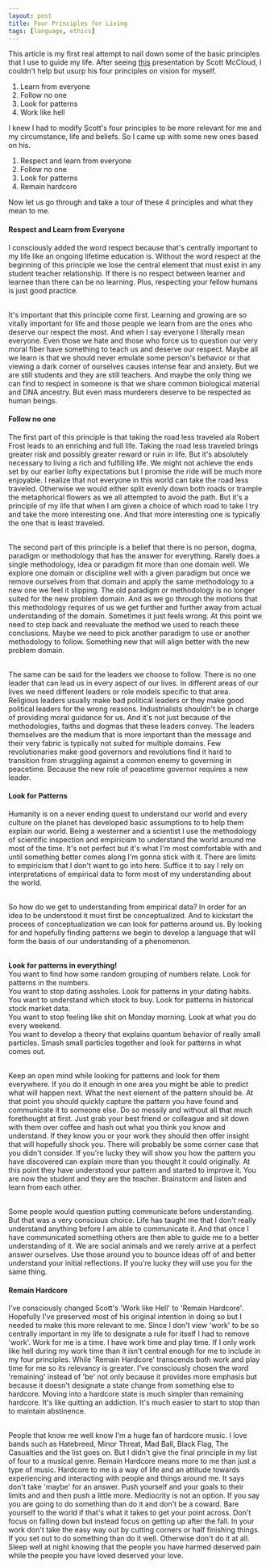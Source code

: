 ```yaml
---
layout: post
title: Four Principles for Living
tags: [language, ethics]
---
```

This article is my first real attempt to nail down some of the basic principles that I use to guide my life. After seeing [this](http://www.ted.com/index.php/talks/scott_mccloud_on_comics.html) presentation by Scott McCloud, I couldn't help but usurp his four principles on vision for myself.  

 1. Learn from everyone
 2. Follow no one
 3. Look for patterns
 4. Work like hell

I knew I had to modify Scott's four principles to be more relevant for me and my circumstance, life and beliefs. So I came up with some new ones based on his.  

 1. Respect and learn from everyone
 2. Follow no one
 3. Look for patterns
 4. Remain hardcore

Now let us go through and take a tour of these 4 principles and what they mean to me.  

#### Respect and Learn from Everyone
I consciously added the word respect because that's centrally important to my life like an ongoing lifetime education is. Without the word respect at the beginning of this principle we lose the central element that must exist in any student teacher relationship. If there is no respect between learner and learnee than there can be no learning. Plus, respecting your fellow humans is just good practice.  
<br/>

It's important that this principle come first. Learning and growing are so vitally important for life and those people we learn from are the ones who deserve our respect the most. And when I say everyone I literally mean everyone. Even those we hate and those who force us to question our very moral fiber have something to teach us and deserve our respect. Maybe all we learn is that we should never emulate some person's behavior or that viewing a dark corner of ourselves causes intense fear and anxiety. But we are still students and they are still teachers. And maybe the only thing we can find to respect in someone is that we share common biological material and DNA ancestry. But even mass murderers deserve to be respected as human beings.

#### Follow no one
The first part of this principle is that taking the road less traveled ala Robert Frost leads to an enriching and full life. Taking the road less traveled brings greater risk and possibly greater reward or ruin in life. But it's absolutely necessary to living a rich and fulfilling life. We might not achieve the ends set by our earlier lofty expectations but I promise the ride will be much more enjoyable. I realize that not everyone in this world can take the road less traveled. Otherwise we would either split evenly down both roads or trample the metaphorical flowers as we all attempted to avoid the path. But it's a principle of my life that when I am given a choice of which road to take I try and take the more interesting one. And that more interesting one is typically the one that is least traveled.  
<br/>

The second part of this principle is a belief that there is no person, dogma, paradigm or methodology that has the answer for everything. Rarely does a single methodology, idea or paradigm fit more than one domain well. We explore one domain or discipline well with a given paradigm but once we remove ourselves from that domain and apply the same methodology to a new one we feel it slipping. The old paradigm or methodology is no longer suited for the new problem domain. And as we go through the motions that this methodology requires of us we get further and further away from actual understanding of the domain. Sometimes it just feels wrong. At this point we need to step back and reevaluate the method we used to reach these conclusions. Maybe we need to pick another paradigm to use or another methodology to follow. Something new that will align better with the new problem domain.  
<br/>

The same can be said for the leaders we choose to follow. There is no one leader that can lead us in every aspect of our lives. In different areas of our lives we need different leaders or role models specific to that area. Religious leaders usually make bad political leaders or they make good political leaders for the wrong reasons. Industrialists shouldn't be in charge of providing moral guidance for us. And it's not just because of the methodologies, faiths and dogmas that these leaders convey. The leaders themselves are the medium that is more important than the message and their very fabric is typically not suited for multiple domains. Few revolutionaries make good governors and revolutions find it hard to transition from struggling against a common enemy to governing in peacetime. Because the new role of peacetime governor requires a new leader.

#### Look for Patterns
Humanity is on a never ending quest to understand our world and every culture on the planet has developed basic assumptions to to help them explain our world.  Being a westerner and a scientist I use the methodology of scientific inspection and empiricism to understand the world around me most of the time. It's not perfect but it's what I'm most comfortable with and until something better comes along I'm gonna stick with it. There are limits to empiricism that I don't want to go into here. Suffice it to say I rely on interpretations of empirical data to form most of my understanding about the world.  
<br/>

So how do we get to understanding from empirical data? In order for an idea to be understood it must first be conceptualized. And to kickstart the process of conceptualization we can look for patterns around us. By looking for and hopefully finding patterns we begin to develop a language that will form the basis of our understanding of a phenomenon.  
<br/>

**Look for patterns in everything!**  
 You want to find how some random grouping of numbers relate. Look for patterns in the numbers.  
 You want to stop dating assholes. Look for patterns in your dating habits.  
 You want to understand which stock to buy. Look for patterns in historical stock market data.  
 You want to stop feeling like shit on Monday morning. Look at what you do every weekend.  
 You want to develop a theory that explains quantum behavior of really small particles. Smash small particles together and look for patterns in what comes out.  
<br/>

Keep an open mind while looking for patterns and look for them everywhere. If you do it enough in one area you might be able to predict what will happen next. What the next element of the pattern should be. At that point you should quickly capture the pattern you have found and communicate it to someone else. Do so messily and without all that much forethought at first. Just grab your best friend or colleague and sit down with them over coffee and hash out what you think you know and understand. If they know you or your work they should then offer insight that will hopefully shock you. There will probably be some corner case that you didn't consider. If you're lucky they will show you how the pattern you have discovered can explain more than you thought it could originally. At this point they have understood your pattern and started to improve it. You are now the student and they are the teacher. Brainstorm and listen and learn from each other.  
<br/>

Some people would question putting communicate before understanding. But that was a very conscious choice. Life has taught me that I don't really understand anything before I am able to communicate it. And that once I have communicated something others are then able to guide me to a better understanding of it. We are social animals and we rarely arrive at a perfect answer ourselves. Use those around you to bounce ideas off of and better understand your initial reflections. If you're lucky they will use you for the same thing.

#### Remain Hardcore
I've consciously changed Scott's 'Work like Hell' to 'Remain Hardcore'. Hopefully I've preserved most of his original intention in doing so but I needed to make this more relevant to me. Since I don't view 'work' to be so centrally important in my life to designate a rule for itself I had to remove 'work'. Work for me is a time. I have work time and play time. If I only work like hell during my work time than it isn't central enough for me to include in my four principles. While 'Remain Hardcore' transcends both work and play time for me so its relevancy is greater. I've consciously chosen the word 'remaining' instead of 'be' not only because it provides more emphasis but because it doesn't designate a state change from something else to hardcore. Moving into a hardcore state is much simpler than remaining hardcore. It's like quitting an addiction. It's much easier to start to stop than to maintain abstinence.  
<br/>

People that know me well know I'm a huge fan of hardcore music. I love bands such as Hatebreed, Minor Threat, Mad Ball, Black Flag, The Casualties and the list goes on. But I didn't give the final principle in my list of four to a musical genre. Remain Hardcore means more to me than just a type of music. Hardcore to me is a way of life and an attitude towards experiencing and interacting with people and things around me. It says don't take 'maybe' for an answer. Push yourself and your goals to their limits and and then push a little more. Mediocrity is not an option. If you say you are going to do something than do it and don't be a coward. Bare yourself to the world if that's what it takes to get your point across. Don't focus on falling down but instead focus on getting up after the fall. In your work don't take the easy way out by cutting corners or half finishing things. If you set out to do something than do it well. Otherwise don't do it at all. Sleep well at night knowing that the people you have harmed deserved pain while the people you have loved deserved your love.
